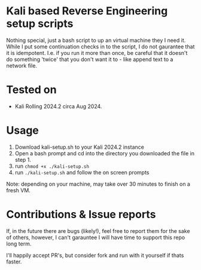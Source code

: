 # Kali based Reverse Engineering setup scripts

Nothing special, just a bash script to up an virtual machine they I need it. While I put some continuation checks in to the script, I do not gaurantee that it is idempotent. I.e. if you run it more than once, be careful that it doesn't do something 'twice' that you don't want it to - like append text to a network file.

# Tested on
- Kali Rolling 2024.2 circa Aug 2024.

# Usage
1. Download kali-setup.sh to your Kali 2024.2 instance
2. Open a bash prompt and cd into the directory you downloaded the file in step 1.
3. run `chmod +x ./kali-setup.sh`
4. run `./kali-setup.sh` and follow the on screen prompts

Note: depending on your machine, may take over 30 minutes to finish on a fresh VM.

# Contributions & Issue reports
If, in the future there are bugs (likely!), feel free to report them for the sake of others, however, I can't garauntee I will have time to support this repo long term.

I'll happily accept PR's, but consider fork and run with it yourself if thats faster.
